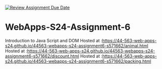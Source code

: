 [![Review Assignment Due Date](https://classroom.github.com/assets/deadline-readme-button-24ddc0f5d75046c5622901739e7c5dd533143b0c8e959d652212380cedb1ea36.svg)](https://classroom.github.com/a/1Z6dGCon)
# WebApps-S24-Assignment-6
Introduction to Java Script and DOM
Hosted at :https://44-563-web-apps-s24.github.io/44563-webapps-s24-assignment6-s571662/animal.html
Hosted at :https://44-563-web-apps-s24.github.io/44563-webapps-s24-assignment6-s571662/discount.html
Hosted at :https://44-563-web-apps-s24.github.io/44563-webapps-s24-assignment6-s571662/packing.html

